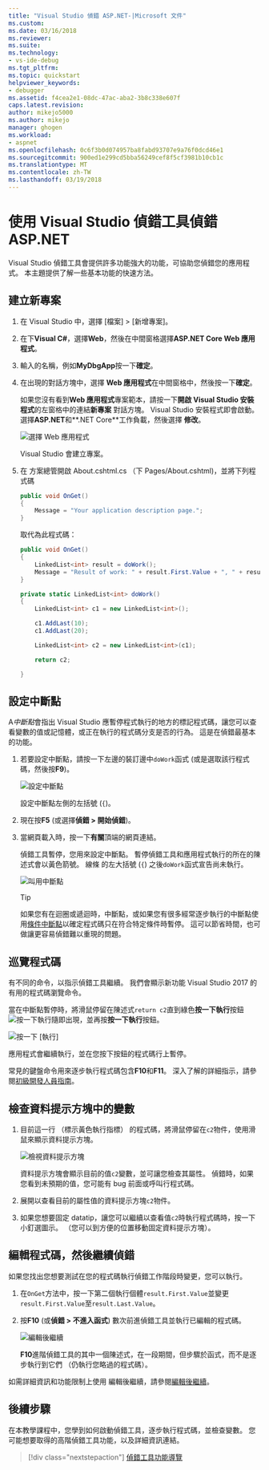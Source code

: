 ```yaml
---
title: "Visual Studio 偵錯 ASP.NET-|Microsoft 文件"
ms.custom: 
ms.date: 03/16/2018
ms.reviewer: 
ms.suite: 
ms.technology:
- vs-ide-debug
ms.tgt_pltfrm: 
ms.topic: quickstart
helpviewer_keywords:
- debugger
ms.assetid: f4cea2e1-08dc-47ac-aba2-3b8c338e607f
caps.latest.revision: 
author: mikejo5000
ms.author: mikejo
manager: ghogen
ms.workload:
- aspnet
ms.openlocfilehash: 0c6f3b0d074957ba8fabd93707e9a76f0dcd46e1
ms.sourcegitcommit: 900ed1e299cd5bba56249cef8f5cf3981b10cb1c
ms.translationtype: MT
ms.contentlocale: zh-TW
ms.lasthandoff: 03/19/2018
---
```

# <a name="debug-aspnet-with-the-visual-studio-debugger"></a>使用 Visual Studio 偵錯工具偵錯 ASP.NET

Visual Studio 偵錯工具會提供許多功能強大的功能，可協助您偵錯您的應用程式。 本主題提供了解一些基本功能的快速方法。

## <a name="create-a-new-project"></a>建立新專案 

1. 在 Visual Studio 中，選擇 [檔案] > [新增專案]。

1. 在下**Visual C#**，選擇**Web**，然後在中間窗格選擇**ASP.NET Core Web 應用程式**。

1. 輸入的名稱，例如**MyDbgApp**按一下**確定**。

1. 在出現的對話方塊中，選擇  **Web 應用程式**在中間窗格中，然後按一下**確定**。

     如果您沒有看到**Web 應用程式**專案範本，請按一下**開啟 Visual Studio 安裝程式**的左窗格中的連結**新專案** 對話方塊。 Visual Studio 安裝程式即會啟動。 選擇**ASP.NET**和**.NET Core**工作負載，然後選擇 **修改**。

    ![選擇 Web 應用程式](../debugger/media/dbg-qs-aspnet-choose-web-app.png)

    Visual Studio 會建立專案。

1. 在 方案總管開啟 About.cshtml.cs （下 Pages/About.cshtml)，並將下列程式碼

    ```c#
    public void OnGet()
    {
        Message = "Your application description page.";
    }
    ```

    取代為此程式碼：

    ```c#
    public void OnGet()
    {
        LinkedList<int> result = doWork();
        Message = "Result of work: " + result.First.Value + ", " + result.First.Value;
    }

    private static LinkedList<int> doWork()
    {
        LinkedList<int> c1 = new LinkedList<int>();

        c1.AddLast(10);
        c1.AddLast(20);

        LinkedList<int> c2 = new LinkedList<int>(c1);

        return c2;

    }
    ```

## <a name="set-a-breakpoint"></a>設定中斷點

A*中斷點*會指出 Visual Studio 應暫停程式執行的地方的標記程式碼，讓您可以查看變數的值或記憶體，或正在執行的程式碼分支是否的行為。 這是在偵錯最基本的功能。

1. 若要設定中斷點，請按一下左邊的裝訂邊中`doWork`函式 (或是選取該行程式碼，然後按**F9**)。

    ![設定中斷點](../debugger/media/dbg-qs-set-breakpoint-aspnet.png)

    設定中斷點左側的左括號 (`{`)。

1. 現在按**F5** (或選擇**偵錯 > 開始偵錯**)。

1. 當網頁載入時，按一下**有關**頂端的網頁連結。

    偵錯工具暫停，您用來設定中斷點。 暫停偵錯工具和應用程式執行的所在的陳述式會以黃色箭號。 線條 的左大括號 (`{`) 之後`doWork`函式宣告尚未執行。

    ![叫用中斷點](../debugger/media/dbg-qs-hit-breakpoint-aspnet.png)

    > [!TIP]
    > 如果您有在迴圈或遞迴時，中斷點，或如果您有很多經常逐步執行的中斷點使用[條件中斷點](../debugger/using-breakpoints.md#BKMK_Specify_a_breakpoint_condition_using_a_code_expression)以確定程式碼只在符合特定條件時暫停。 這可以節省時間，也可做讓更容易偵錯難以重現的問題。

## <a name="navigate-code"></a>巡覽程式碼

有不同的命令，以指示偵錯工具繼續。 我們會顯示新功能 Visual Studio 2017 的有用的程式碼瀏覽命令。

當在中斷點暫停時，將滑鼠停留在陳述式`return c2`直到綠色**按一下執行**按鈕![按一下執行](../debugger/media/dbg-tour-run-to-click.png)隨即出現，並再按**按一下執行**按鈕。

![按一下 [執行]](../debugger/media/dbg-qs-run-to-click-aspnet.png)

應用程式會繼續執行，並在您按下按鈕的程式碼行上暫停。

常見的鍵盤命令用來逐步執行程式碼包含**F10**和**F11**。 深入了解的詳細指示，請參閱[初級開發人員指南](../debugger/getting-started-with-the-debugger.md)。

## <a name="inspect-variables-in-a-datatip"></a>檢查資料提示方塊中的變數

1. 目前這一行 （標示黃色執行指標） 的程式碼，將滑鼠停留在`c2`物件，使用滑鼠來顯示資料提示方塊。

    ![檢視資料提示方塊](../debugger/media/dbg-qs-data-tip-aspnet.png)

    資料提示方塊會顯示目前的值`c2`變數，並可讓您檢查其屬性。 偵錯時，如果您看到未預期的值，您可能有 bug 前面或呼叫行程式碼。 

2. 展開以查看目前的屬性值的資料提示方塊`c2`物件。

3. 如果您想要固定 datatip，讓您可以繼續以查看值`c2`時執行程式碼時，按一下 小釘選圖示。 （您可以到方便的位置移動固定資料提示方塊）。

## <a name="edit-code-and-continue-debugging"></a>編輯程式碼，然後繼續偵錯

如果您找出您想要測試在您的程式碼執行偵錯工作階段時變更，您可以執行。

1. 在`OnGet`方法中，按一下第二個執行個體`result.First.Value`並變更`result.First.Value`至`result.Last.Value`。

1. 按**F10** (或**偵錯 > 不進入函式**) 數次前進偵錯工具並執行已編輯的程式碼。

    ![編輯後繼續](../debugger/media/dbg-qs-edit-and-continue-aspnet.png "編輯後繼續")

    **F10**進階偵錯工具的其中一個陳述式，在一段期間，但步驟於函式，而不是逐步執行到它們 （仍執行您略過的程式碼）。

如需詳細資訊和功能限制上使用 編輯後繼續，請參閱[編輯後繼續](../debugger/edit-and-continue.md)。

## <a name="next-steps"></a>後續步驟

在本教學課程中，您學到如何啟動偵錯工具，逐步執行程式碼，並檢查變數。 您可能想要取得的高階偵錯工具功能，以及詳細資訊連結。

> [!div class="nextstepaction"]
> [偵錯工具功能導覽](../debugger/debugger-feature-tour.md)

